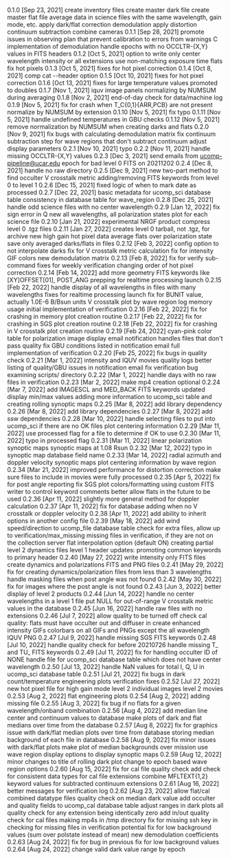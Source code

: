 0.1.0 [Sep 23, 2021]
  create inventory files
  create master dark file
  create master flat file
  average data in science files with the same wavelength, gain mode, etc.
  apply dark/flat correction
  demodulation
  apply distortion
  continuum subtraction
  combine cameras
0.1.1 [Sep 28, 2021]
  promote issues in observing plan that prevent calibration to errors from warnings
  C implementation of demodulation
  handle epochs with no OCCLTR-{X,Y} values in FITS headers
0.1.2 [Oct 5, 2021]
  option to write only center wavelength intensity or all extensions
  use non-matching exposure time flats
  fix hot pixels
0.1.3 [Oct 5, 2021]
  fixes for hot pixel correction
0.1.4 [Oct 8, 2021]
  comp cat --header option
0.1.5 [Oct 10, 2021]
  fixes for hot pixel correction
0.1.6 [Oct 13, 2021]
  fixes for large temperature values promoted to doubles
0.1.7 [Nov 1, 2021]
  iquv image panels
  normalizing by NUMSUM during averaging
0.1.8 [Nov 2, 2021]
  end-of-day check for data/machine log
0.1.9 [Nov 5, 2021]
  fix for crash when T_C{0,1}{ARR,PCB} are not present
  normalize by NUMSUM by extension
0.1.10 [Nov 5, 2021]
  fix typo
0.1.11 [Nov 5, 2021]
  handle undefined temperatures in GBU checks
0.1.12 [Nov 5, 2021]
  remove normalization by NUMSUM when creating darks and flats
0.2.0 [Nov 9, 2021]
  fix bugs with calculating demodulation matrix
  fix continuum subtraction step for wave regions that don't subtract continuum
  adjust display parameters
0.2.1 [Nov 10, 2021]
  typo
0.2.2 [Nov 11, 2021]
  handle missing OCCLTR-{X,Y} values
0.2.3 [Dec 3, 2021]
  send emails from ucomp-pipeline@ucar.edu
  epoch for bad level 0 FITS on 20211202
0.2.4 [Dec 8, 2021]
  handle no raw directory
0.2.5 [Dec 9, 2021]
  new two-part method to find occulter
  V crosstalk metric
  adding/removing FITS keywords from level 0 to level 1
0.2.6 [Dec 15, 2021]
  fixed logic of when to mark date as processed
0.2.7 [Dec 22, 2021]
  basic metadata for ucomp_sci database table
  consistency in database table for wave_region
0.2.8 [Dec 25, 2021]
  handle odd science files with no center wavelength
0.2.9 [Jan 12, 2022]
  fix sign error in Q
  new all wavelengths, all polarization states plot for each science file
0.2.10 [Jan 21, 2022]
  experimental NRGF product
  compress level 0 .tgz files
0.2.11 [Jan 27, 2022]
  creates level 0 tarball, not .tgz, for archive
  new high gain hot pixel data
  average flats over polarization state
  save only averaged darks/flats in files
0.2.12 [Feb 3, 2022]
  config option to not interpolate darks
  fix for V crosstalk metric calculation
  fix for intensity GIF colors
  new demodulation matrix
0.2.13 [Feb 8, 2022]
  fix for verify sub-command
  fixes for weekly verification
  changing order of hot pixel correction
0.2.14 [Feb 14, 2022]
  add more geometry FITS keywords like [XY]OFFSET[01], POST_ANG
  prepping for realtime processing launch
0.2.15 [Feb 22, 2022]
  handle display of all wavelengths in files with many wavelengths
  fixes for realtime processing launch
  fix for BUNIT value, actually 1.0E-6 B/Bsun units
  V crosstalk plot by wave region
  log memory usage
  initial implementation of verification
0.2.16 [Feb 22, 2022]
  fix for crashing in memory plot creation routine
0.2.17 [Feb 22, 2022]
  fix for crashing in SGS plot creation routine
0.2.18 [Feb 22, 2022]
  fix for crashing in V crosstalk plot creation routine
0.2.19 [Feb 24, 2022]
  cyan-pink color table for polarization image display
  email notification handles files that don't pass quality
  fix GBU conditions listed in notification email
  full implementation of verification
0.2.20 [Feb 25, 2022]
  fix bugs in quality check
0.2.21 [Mar 1, 2022]
  intensity and IQUV movies
  quality logs
  better listing of quality/GBU issues in notification email
  fix verification bug examining scripts/ directory
0.2.22 [Mar 1, 2022]
  handle days with no raw files in verification
0.2.23 [Mar 2, 2022]
  make mp4 creation optional
0.2.24 [Mar 7, 2022]
  add IMAGESCL and MED_BACK FITS keywords
  updated display min/max values
  adding more information to ucomp_sci table and creating rolling synoptic maps
0.2.25 [Mar 8, 2022]
  add library dependency
0.2.26 [Mar 8, 2022]
  add library dependencies
0.2.27 [Mar 8, 2022]
  add ssw dependencies
0.2.28 [Mar 10, 2022]
  handle selecting files to put into ucomp_sci if there are no OK files
  plot centering information
0.2.29 [Mar 11, 2022]
  use processed flag for a file to determine if OK to use
0.2.30 [Mar 11, 2022]
  typo in processed flag
0.2.31 [Mar 11, 2022]
  linear polarization synoptic maps
  synoptic maps at 1.08 Rsun
0.2.32 [Mar 12, 2022]
  typo in synoptic map database field name
0.2.33 [Mar 14, 2022]
  radial azimuth and doppler velocity synoptic maps
  plot centering information by wave region
0.2.34 [Mar 21, 2022]
  improved performance for distortion correction
  make sure files to include in movies were fully processed
0.2.35 [Apr 5, 2022]
  fix for post angle reporting
  fix SGS plot colors/formatting
  using custom FITS writer to control keyword comments better
  allow flats in the future to be used
0.2.36 [Apr 11, 2022]
  slightly more general method for doppler calculation
0.2.37 [Apr 11, 2022]
  fix for database adding when no V crosstalk or doppler velocity
0.2.38 [Apr 11, 2022]
  add ability to inherit options in another config file
0.2.39 [May 18, 2022]
  add wind speed/direction to ucomp_file database table
  check for extra files, allow up to verification/max_missing missing files in
    verification, if they are not on the collection server
  flat interpolation option (default ON)
  creating partial level 2 dynamics files
  level 1 header updates: promoting common keywords to primary header
0.2.40 [May 27, 2022]
  write intensity only FITS files
  create dynamics and polarizations FITS and PNG files
0.2.41 [May 29, 2022]
  fix for creating dynamics/polarization files from less than 3 wavelengths
  handle masking files when post angle was not found
0.2.42 [May 30, 2022]
  fix for images where the post angle is not found
0.2.43 [Jun 3, 2022]
  better display of level 2 products
0.2.44 [Jun 14, 2022]
  handle no center wavelengths in a level 1 file
  put NULL for out-of-range V crosstalk metric values in the database
0.2.45 [Jun 16, 2022]
  handle raw files with no extensions
0.2.46 [Jul 7, 2022]
  allow quality to be turned off
  check cal quality: flats must have occulter out and diffuser in
  create enhanced intensity GIFs
  colorbars on all GIFs and PNGs except the all wavelength IQUV PNG
0.2.47 [Jul 9, 2022]
  handle missing SGS FITS keywords
0.2.48 [Jul 10, 2022]
  handle quality check for before 20210726
  handle missing T_ and TU_ FITS keywords
0.2.49 [Jul 11, 2022]
  fix for handling occulter ID of NONE
  handle file for ucomp_sci database table which does not have center wavelength
0.2.50 [Jul 13, 2022]
  handle NaN values for total I, Q, U in ucomp_sci database table
0.2.51 [Jul 21, 2022]
  fix bugs in dark count/temperature engineering plots
  verification fixes
0.2.52 [Jul 27, 2022]
  new hot pixel file for high gain mode
  level 2 individual images
  level 2 movies
0.2.53 [Aug 2, 2022]
  flat engineering plots
0.2.54 [Aug 2, 2022]
  adding missing file
0.2.55 [Aug 3, 2022]
  fix bug if no flats for a given wavelength/onband combination
0.2.56 [Aug 4, 2022]
  add median line center and continuum values to database
  make plots of dark and flat medians over time from the database
0.2.57 [Aug 8, 2022]
  fix for graphics issue with dark/flat median plots over time from database
  storing median background of each file in database
0.2.58 [Aug 9, 2022]
  fix minor issues with dark/flat plots
  make plot of median backgrounds over mission
  use wave region display options to display synoptic maps
0.2.59 [Aug 12, 2022]
  minor changes to title of rolling dark plot
  change to epoch based wave region options
0.2.60 [Aug 15, 2022]
  fix for cal file quality check
  add check for consistent data types for cal file extensions
  combine MFLTEXT{1,2} keyword values for subtracted continuum extensions
0.2.61 [Aug 16, 2022]
  better messages for verification log
0.2.62 [Aug 23, 2022]
  allow flat/cal combined datatype files
  quality check on median dark value
  add occulter and quality fields to ucomp_cal database table
  adjust ranges in dark plots
  all quality check for any extension being identically zero
  add in/out quality check for cal files
  making mp4s in /tmp directory
  fix for missing ssh key in checking for missing files in verification
  potential fix for low background values (sum over polstate instead of mean)
  new demodulation coefficients
0.2.63 [Aug 24, 2022]
  fix for bug in previous fix for low background values
0.2.64 [Aug 24, 2022]
  change valid dark value range by epoch
